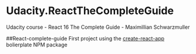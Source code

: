 # Udacity.ReactTheCompleteGuide
Udacity course - React 16 The Complete Guide - Maximillian Schwarzmuller

##React-complete-guide
First project using the [create-react-app](https://github.com/facebook/create-react-app) bolierplate NPM package
